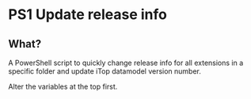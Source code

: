 # PS1 Update release info

## What?

A PowerShell script to quickly change release info for all extensions in a specific folder and update iTop datamodel version number.

Alter the variables at the top first.
